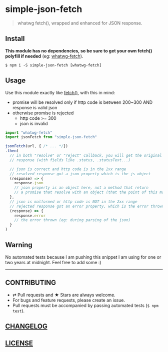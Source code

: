 # simple-json-fetch

> whatwg fetch(), wrapped and enhanced for JSON response.

## Install

**This module has no dependencies, so be sure to get your own fetch() polyfill if needed**
(eg: [whatwg-fetch](https://www.npmjs.com/package/whatwg-fetch)).

```console
$ npm i -S simple-json-fetch [whatwg-fetch]
```

## Usage

Use this module exactly like [fetch()](https://www.npmjs.com/package/whatwg-fetch),
with this in mind:

- promise will be resolved only if http code is between 200~300 AND response
  is valid json
- otherwise promise is rejected
  - http code >= 300
  - json is invalid

```js
import "whatwg-fetch"
import jsonFetch from "simple-json-fetch"

jsonFetch(url, { /* ... */})
.then(
  // in both "resolve" or "reject" callback, you will get the original
  // response (with fields like .status, .statusText...)

  // json is correct and http code is in the 2xx range
  // resolved response got a json property which is the js object
  (response) => {
    response.json
    // json property is an object here, not a method that return
    // a promise that resolve with an object (that the point of this module)
  },
  // json is malformed or http code is NOT in the 2xx range
  // rejected response got an error property, which is the error thrown if any
  (response) => {
    response.error
    // the error thrown (eg: during parsing of the json)
  }
)
```

## Warning

No automated tests because I am pushing this snippet I am using for one or two
years at midnight.
Feel free to add some :)

---

## CONTRIBUTING

* ⇄ Pull requests and ★ Stars are always welcome.
* For bugs and feature requests, please create an issue.
* Pull requests must be accompanied by passing automated tests (`$ npm test`).

## [CHANGELOG](CHANGELOG.md)

## [LICENSE](LICENSE)
